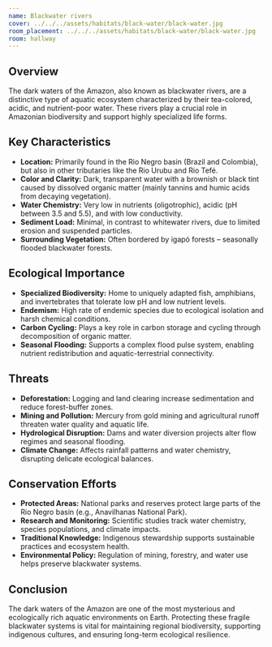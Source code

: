 ```yaml
---
name: Blackwater rivers
cover: ../../../assets/habitats/black-water/black-water.jpg
room_placement: ../../../assets/habitats/black-water/black-water.jpg
room: hallway
---
```

## Overview
The dark waters of the Amazon, also known as blackwater rivers, are a distinctive type of aquatic ecosystem characterized by their tea-colored, acidic, and nutrient-poor water. These rivers play a crucial role in Amazonian biodiversity and support highly specialized life forms.

## Key Characteristics
- **Location:** Primarily found in the Rio Negro basin (Brazil and Colombia), but also in other tributaries like the Rio Urubu and Rio Tefé.
- **Color and Clarity:** Dark, transparent water with a brownish or black tint caused by dissolved organic matter (mainly tannins and humic acids from decaying vegetation).
- **Water Chemistry:** Very low in nutrients (oligotrophic), acidic (pH between 3.5 and 5.5), and with low conductivity.
- **Sediment Load:** Minimal, in contrast to whitewater rivers, due to limited erosion and suspended particles.
- **Surrounding Vegetation:** Often bordered by igapó forests – seasonally flooded blackwater forests.

## Ecological Importance
- **Specialized Biodiversity:** Home to uniquely adapted fish, amphibians, and invertebrates that tolerate low pH and low nutrient levels.
- **Endemism:** High rate of endemic species due to ecological isolation and harsh chemical conditions.
- **Carbon Cycling:** Plays a key role in carbon storage and cycling through decomposition of organic matter.
- **Seasonal Flooding:** Supports a complex flood pulse system, enabling nutrient redistribution and aquatic-terrestrial connectivity.

## Threats
- **Deforestation:** Logging and land clearing increase sedimentation and reduce forest-buffer zones.
- **Mining and Pollution:** Mercury from gold mining and agricultural runoff threaten water quality and aquatic life.
- **Hydrological Disruption:** Dams and water diversion projects alter flow regimes and seasonal flooding.
- **Climate Change:** Affects rainfall patterns and water chemistry, disrupting delicate ecological balances.

## Conservation Efforts
- **Protected Areas:** National parks and reserves protect large parts of the Rio Negro basin (e.g., Anavilhanas National Park).
- **Research and Monitoring:** Scientific studies track water chemistry, species populations, and climate impacts.
- **Traditional Knowledge:** Indigenous stewardship supports sustainable practices and ecosystem health.
- **Environmental Policy:** Regulation of mining, forestry, and water use helps preserve blackwater systems.

## Conclusion
The dark waters of the Amazon are one of the most mysterious and ecologically rich aquatic environments on Earth. Protecting these fragile blackwater systems is vital for maintaining regional biodiversity, supporting indigenous cultures, and ensuring long-term ecological resilience.
